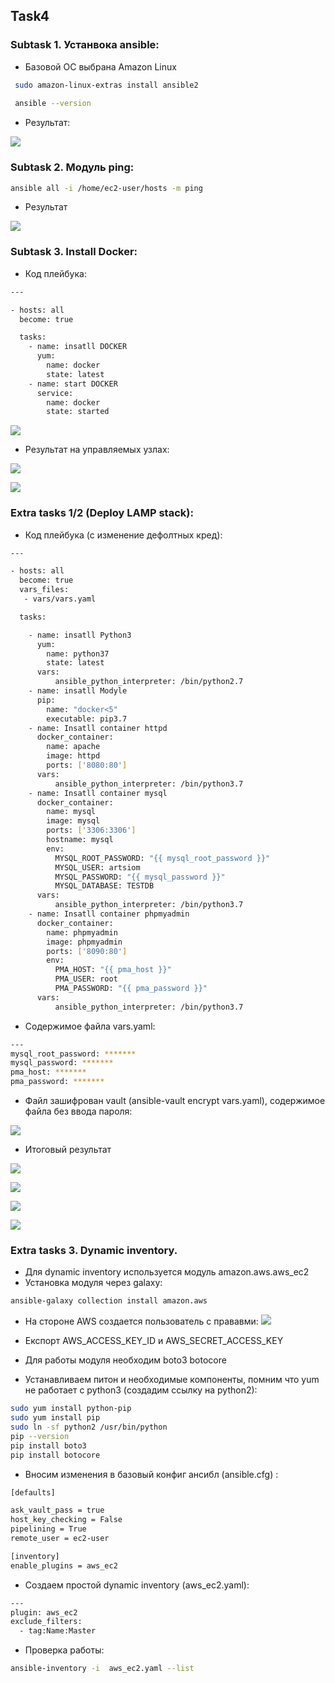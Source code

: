 <!-- ABOUT THE PROJECT -->
## Task4
### Subtask 1. Устанвока ansible:
* Базовой ОС выбрана Amazon Linux
```sh
 sudo amazon-linux-extras install ansible2
 
 ansible --version
   ```
* Результат:

![](https://github.com/ArtsiomFortunatov/exadel_internship/blob/master/task4/image/ansible_install.png)

### Subtask 2. Модуль ping:
```sh
ansible all -i /home/ec2-user/hosts -m ping
```
* Результат

![](https://github.com/ArtsiomFortunatov/exadel_internship/blob/master/task4/image/check_ping.png)

### Subtask 3. Install Docker:
* Код плейбука:

```sh
---

- hosts: all
  become: true

  tasks:
    - name: insatll DOCKER
      yum:
        name: docker
        state: latest
    - name: start DOCKER
      service:
        name: docker
        state: started
```

![](https://github.com/ArtsiomFortunatov/exadel_internship/blob/master/task4/image/installdocker1.png)


* Результат на управляемых узлах:

![](https://github.com/ArtsiomFortunatov/exadel_internship/blob/master/task4/image/installdocker2.png)

![](https://github.com/ArtsiomFortunatov/exadel_internship/blob/master/task4/image/insatlldocker3.png)


### Extra tasks 1/2 (Deploy LAMP stack):
* Код плейбука (с изменение дефолтных кред):

```sh
---

- hosts: all
  become: true
  vars_files:
   - vars/vars.yaml

  tasks:

    - name: insatll Python3
      yum:
        name: python37
        state: latest
      vars:
          ansible_python_interpreter: /bin/python2.7
    - name: insatll Modyle
      pip:
        name: "docker<5"
        executable: pip3.7
    - name: Insatll container httpd
      docker_container:
        name: apache
        image: httpd
        ports: ['8080:80']
      vars:
          ansible_python_interpreter: /bin/python3.7
    - name: Insatll container mysql
      docker_container:
        name: mysql
        image: mysql
        ports: ['3306:3306']
        hostname: mysql
        env:
          MYSQL_ROOT_PASSWORD: "{{ mysql_root_password }}"
          MYSQL_USER: artsiom
          MYSQL_PASSWORD: "{{ mysql_password }}"
          MYSQL_DATABASE: TESTDB
      vars:
          ansible_python_interpreter: /bin/python3.7
    - name: Insatll container phpmyadmin
      docker_container:
        name: phpmyadmin
        image: phpmyadmin
        ports: ['8090:80']
        env:
          PMA_HOST: "{{ pma_host }}"
          PMA_USER: root
          PMA_PASSWORD: "{{ pma_password }}"
      vars:
          ansible_python_interpreter: /bin/python3.7         

```
* Содержимое файла vars.yaml:

```sh
---
mysql_root_password: *******
mysql_password: *******
pma_host: *******
pma_password: *******
   ```
* Файл зашифрован vault (ansible-vault encrypt vars.yaml), содержимое файла без ввода пароля:

![](https://github.com/ArtsiomFortunatov/exadel_internship/blob/master/task4/image/extravault.png)

* Итоговый результат 

![](https://github.com/ArtsiomFortunatov/exadel_internship/blob/master/task4/image/extratask1.png)

![](https://github.com/ArtsiomFortunatov/exadel_internship/blob/master/task4/image/extratask11.png)

![](https://github.com/ArtsiomFortunatov/exadel_internship/blob/master/task4/image/extratask1-21.png)

![](https://github.com/ArtsiomFortunatov/exadel_internship/blob/master/task4/image/extratask1-2.png)

### Extra tasks 3. Dynamic inventory.

* Для dynamic inventory используется модуль amazon.aws.aws_ec2
* Установка модуля через galaxy:

```sh
ansible-galaxy collection install amazon.aws
   ```
* На стороне AWS создается пользователь с прававми:
![](https://github.com/ArtsiomFortunatov/exadel_internship/blob/master/task4/image/extratask41.png)
  
* Експорт AWS_ACCESS_KEY_ID и AWS_SECRET_ACCESS_KEY

* Для работы модуля необходим boto3 botocore 
* Устанавливаем питон и необходимые компоненты, помним что yum не работает с python3 (создадим ссылку на python2):

```sh
sudo yum install python-pip
sudo yum install pip
sudo ln -sf python2 /usr/bin/python
pip --version
pip install boto3
pip install botocore 
   ```
* Вносим изменения в базовый конфиг ансибл (ansible.cfg) :

```sh
[defaults]

ask_vault_pass = true
host_key_checking = False
pipelining = True
remote_user = ec2-user

[inventory]
enable_plugins = aws_ec2

   ```
* Создаем простой dynamic inventory (aws_ec2.yaml):

```sh
---
plugin: aws_ec2
exclude_filters:
  - tag:Name:Master

   ```
* Проверка работы:

```sh
ansible-inventory -i  aws_ec2.yaml --list
   ```






